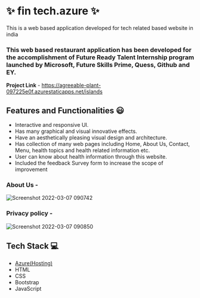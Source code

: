 # ✨ fin tech.azure  ✨

This is a web based application developed for tech related based website in india

### This web based restaurant application has been developed for the accomplishment of Future Ready Talent Internship program launched by Microsoft, Future Skills Prime, Quess, Github and EY.


**Project Link** - https://agreeable-plant-097225e0f.azurestaticapps.net/islands


## Features and Functionalities 😃

- Interactive and responsive UI.
- Has many graphical and visual innovative effects.
- Have an aesthetically pleasing visual design and architecture.
- Has collection of many web pages including Home, About Us, Contact, Menu, health topics and health related information etc.
- User can know about health information through this website.
- Included the feedback Survey form to increase the scope of improvement 



   

### About Us -



![Screenshot 2022-03-07 090742](https://user-images.githubusercontent.com/69082284/190851480-6efc3a4d-00f5-4046-ae12-108d1f1358ae.png)

### Privacy policy -


![Screenshot 2022-03-07 090850](https://user-images.githubusercontent.com/69082284/190851516-3146ac87-979d-4534-9e06-b61ebe42601a.png)


## Tech Stack 💻

- [Azure(Hosting)](https://azure.microsoft.com/en-in/features/azure-portal/)
- HTML
- CSS
- Bootstrap
- JavaScript
